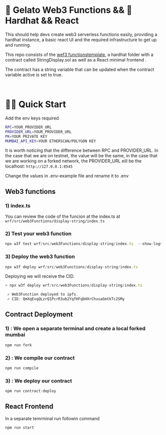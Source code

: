 # 🍦 Gelato Web3 Functions && 👷 Hardhat && React

This  should help devs create web3 serverless functions easily, providing a hardhat instance, a basic react UI and the required infrastructure to get up and running.

This repo consists of the [wef3 functionstemplate](https://github.com/gelatodigital/web3-functions-template), a hardhat folder with a contract called StringDisplay.sol as well as a React minimal frontend .

The contract has a string variable that can be updated when the contract variable active is set to true.


&nbsp;

# 🏄‍♂️ Quick Start

Add the env keys required

```bash
RPC=YOUR_PROVIDER_URL
PROVIDER_URL=YOUR_PROVIDER_URL
PK=YOUR PRIVATE KEY
MUMBAI_API_KEY=YOUR ETHERSCAN/POLYGON KEY
```
It is worth noticing that the difference between RPC and PROVIDER_URL. In the case that we are on testnet, the value will be the same, in the case that we are working on a forked network, the PROVIDER_URL eill be the localhost: `http://127.0.0.1:8545`

Change the values in .env-example file and rename it to .env
&nbsp;


## Web3 functions

### 1) index.ts
You can review the code of the funcion at the index.ts at `wrf/src/web3Functions/display-string/index.ts`


### 2) Test your web3 function
```javascript
npx w3f test wrf/src/web3Functions/display-string/index.ts  --show-logs
```

### 3) Deploy the web3 function
```javascript
npx w3f deploy wrf/src/web3Functions/display-string/index.ts
```
Deploying we will receive the CID.

```javascript
> npx w3f deploy wrf/src/web3Functions/display-string/index.ts

 ✓ Web3Function deployed to ipfs.
 ✓ CID: QmXqEvqQLzrQ1PcrR3ub2YqfHFqbHXrChusaGmtkTc2SMy
 ```

## Contract Deployment

### 1) : We open a separate terminal and create a local forked mumbai

```javascript
npm run fork
```

### 2) : We compile our contract

```javascript
npm run compile
```

### 3) : We deploy our contract

```javascript
npm run contract:deploy
```


## React Frontend
In a separate temrminal run followin command

```javascript
npm run start
```
